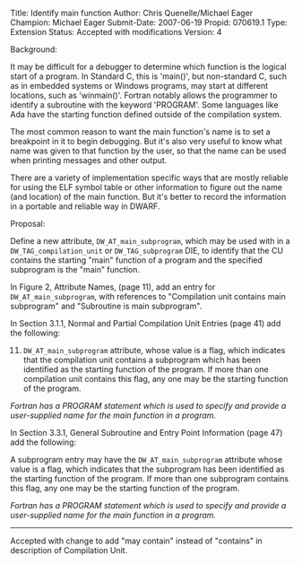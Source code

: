 Title:       Identify main function
Author:      Chris Quenelle/Michael Eager
Champion:    Michael Eager
Submit-Date: 2007-06-19
Propid:      070619.1
Type:        Extension
Status:      Accepted with modifications
Version:     4

Background:

It may be difficult for a debugger to determine which function
is the logical start of a program.  In Standard C, this is 'main()',
but non-standard C, such as in embedded systems or Windows programs,
may start at different locations, such as 'winmain()'.  Fortran
notably allows the programmer to identify a subroutine with the
keyword 'PROGRAM'.  Some languages like Ada have the starting
function defined outside of the compilation system.

The most common reason to want the main function's name is to set
a breakpoint in it to begin debugging.  But it's also very useful to know
what name was given to that function by the user, so that the name can
be used when printing messages and other output.

There are a variety of implementation specific ways that are mostly
reliable for using the ELF symbol table or other information to figure out
the name (and location) of the main function.  But it's better to record
the information in a portable and reliable way in DWARF.

Proposal:

Define a new attribute, `DW_AT_main_subprogram`, which may be used
with in a `DW_TAG_compilation_unit` or `DW_TAG_subprogram` DIE, to 
identify that the CU contains the starting "main" function of 
a program and the specified subprogram is the "main" function.

In Figure 2, Attribute Names, (page 11), add an entry for 
`DW_AT_main_subprogram`, with references to "Compilation unit 
contains main subprogram" and "Subroutine is main subprogram".

In Section 3.1.1, Normal and Partial Compilation Unit Entries
(page 41) add the following:

  11. `DW_AT_main_subprogram` attribute, whose value is a flag, which
  indicates that the compilation unit contains a subprogram which 
  has been identified as the starting function of the program.  If 
  more than one compilation unit contains this flag, any one may be
  the starting function of the program.

  *Fortran has a PROGRAM statement which is used to specify and 
  provide a user-supplied name for the main function in a program.*

In Section 3.3.1, General Subroutine and Entry Point Information
(page 47) add the following:

  A subprogram entry may have the `DW_AT_main_subprogram` attribute
  whose value is a flag, which indicates that the subprogram has 
  been identified as the starting function of the program.  If 
  more than one subprogram contains this flag, any one may be 
  the starting function of the program.  

  *Fortran has a PROGRAM statement which is used to specify and 
  provide a user-supplied name for the main function in a program.*

-------------------------------

Accepted with change to add "may contain" instead of "contains" 
in description of Compilation Unit.
